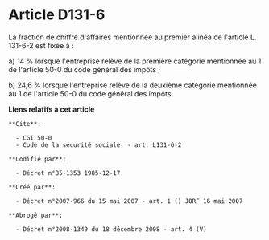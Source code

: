 # Article D131-6

La fraction de chiffre d'affaires mentionnée au premier alinéa de l'article L. 131-6-2 est fixée à :

a) 14 % lorsque l'entreprise relève de la première catégorie mentionnée au 1 de l'article 50-0 du code général des impôts ;

b) 24,6 % lorsque l'entreprise relève de la deuxième catégorie mentionnée au 1 de l'article 50-0 du code général des impôts.

**Liens relatifs à cet article**

	**Cite**:

	  - CGI 50-0
	  - Code de la sécurité sociale. - art. L131-6-2

	**Codifié par**:

	  - Décret n°85-1353 1985-12-17

	**Créé par**:

	  - Décret n°2007-966 du 15 mai 2007 - art. 1 () JORF 16 mai 2007

	**Abrogé par**:

	  - Décret n°2008-1349 du 18 décembre 2008 - art. 4 (V)
